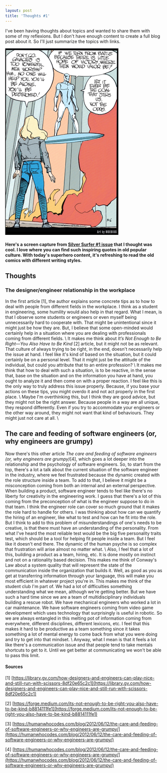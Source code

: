 ```yaml
---
layout: post
title: 'Thoughts #1'
---
```


I've been having thoughts about topics and wanted to share them with some of my reflexions. But I don't have enough content to create a full blog post about it. So I'll just summarize the topics with links.

![_config.yml](/images/silver_surfer.png)
#### Here's a screen capture from [Silver Surfer \#1 issue](https://www.mycomicshop.com/search?TID=86901) that I thought was cool. I love where you can find such inspiring quotes in old popular culture. With today's superhero content, it's refreshing to read the old comics with different writing styles.


## Thoughts
### The designer/engineer relationship in the workplace
In the first article [1], the author explains some concrete tips as to how to deal with people from different fields in the workplace. I think as a student in engineering, some humility would also help in that regard. What I mean, is that I observe some students or engineers or even myself being unnecessarily hard to cooperate with. That might be unintentional since it might just be how they are. But, I believe that some open-minded would certainly help in a situation where you are dealing with professionals coming from different fields.
\\
It makes me think about _It’s Not Enough to Be Right—You Also Have to Be Kind_ [2] article, but it might not be as relevant. That culture of always trying to be right, in the end, doesn't necessarily help the issue at hand. I feel like it's kind of based on the situation, but it could certainly be on a personal level. That it might just be the attitude of the individual, but could you attribute that to an entire profession?
\\
It makes me think that how to deal with such a situation, is to be reactive, in the sense that, base on the situation and on the information you have at hand, you ought to analyze it and then come on with a proper reaction. I feel like this is the only way to truly address this issue properly. Because, if you base your actions on these tips, you might overdo it and not act properly in the first place.
\\
Maybe I'm overthinking this, but I think they are good advice, but they might not be the right answer. Because people in a way are all unique, they respond differently. Even if you try to accommodate your engineers or the other way around, they might not want that kind of behaviours. They might just not care at all.
\

## The care and feeding of software engineers (or, why engineers are grumpy)
Now there's this other article _The care and feeding of software engineers (or, why engineers are grumpy)_[4], which goes a lot deeper into the relationship and the psychology of software engineers. So, to start from the top, there's a lot a talk about the current situation of the software engineer in the industry, where we feel frustrated because the dynamic created with the role structure inside a team. To add to that, I believe it might be a misconception coming from both an internal and an external perspective. When building a product, software engineer tends to feel like there's no liberty for creativity in the engineering work. I guess that there's a lot of this coming from the preconception of what is the engineer suppose to do in that team. I think  the engineer role can cover so much ground that it makes the role hard to handle for others. I was thinking about how can we quantify the hiring of an engineer, like what to test and how can he fit into the role. But I think to add to this problem of misunderstandings of one's needs to be creative, is that there must have an understanding of the personality. From what I've heard the most reliable test would be the big five personality traits test, which should be a tool for helping fit people inside a team. But I feel like it doesn't end there. The dynamic of the human psyche is so complex that frustration will arise almost no matter what. 
\\
Also, I feel that a lot of this, building a product as a team, hiring, etc. It is done mostly on instinct and not on a rationality based decision. This makes me think of Conway's Law about a system quality that will represent the state of the communication inside the organization that builds it. Well, as good as you as get at transferring information through your language, this will make you most efficient in whatever project you're in. This makes me think of the student club I'm part of. We had a lot of difficulties something understanding what we mean, although we're getting better. But we have such a hard time since we are a team of multidisciplinary individuals building a rescue robot. We have mechanical engineers who worked a lot in car maintenance. We have software engineers coming from video game development which uses technology that surprisingly is useful in robotic. So we are always entangled in this melting pot of information coming from everywhere, different disciplines, different lexicons, etc. I feel that this makes it hard to be productive as a team something since it takes something a lot of mental energy to come back from what you were doing and try to get into that mindset. 
\\
Anyway, what I mean is that it feels a lot like there's a communication issue and that people tend to take mentals shortcuts to get to it. Until we get better at communicating we won't be able to pass this limit.

#### Sources
[1] [https://library.gv.com/how-designers-and-engineers-can-play-nice-and-still-run-with-scissors-8df20e65c2c1](https://library.gv.com/how-designers-and-engineers-can-play-nice-and-still-run-with-scissors-8df20e65c2c1)

[2] [https://forge.medium.com/its-not-enough-to-be-right-you-also-have-to-be-kind-b8814111fe1](https://forge.medium.com/its-not-enough-to-be-right-you-also-have-to-be-kind-b8814111fe1)

[3] [https://humanwhocodes.com/blog/2012/06/12/the-care-and-feeding-of-software-engineers-or-why-engineers-are-grumpy/](https://humanwhocodes.com/blog/2012/06/12/the-care-and-feeding-of-software-engineers-or-why-engineers-are-grumpy/)

[4] [https://humanwhocodes.com/blog/2012/06/12/the-care-and-feeding-of-software-engineers-or-why-engineers-are-grumpy/](https://humanwhocodes.com/blog/2012/06/12/the-care-and-feeding-of-software-engineers-or-why-engineers-are-grumpy/)

<!-- ### Nuttx being the default RTOS for ROS2
TODO : Comment
[https://micro-ros.github.io/docs/concepts/rtos/](https://micro-ros.github.io/docs/concepts/rtos/)
### Someone close to me getting fired
TODO Context 2 
    * How to react when you  get the news
    * How to deal with it when doing interview -->